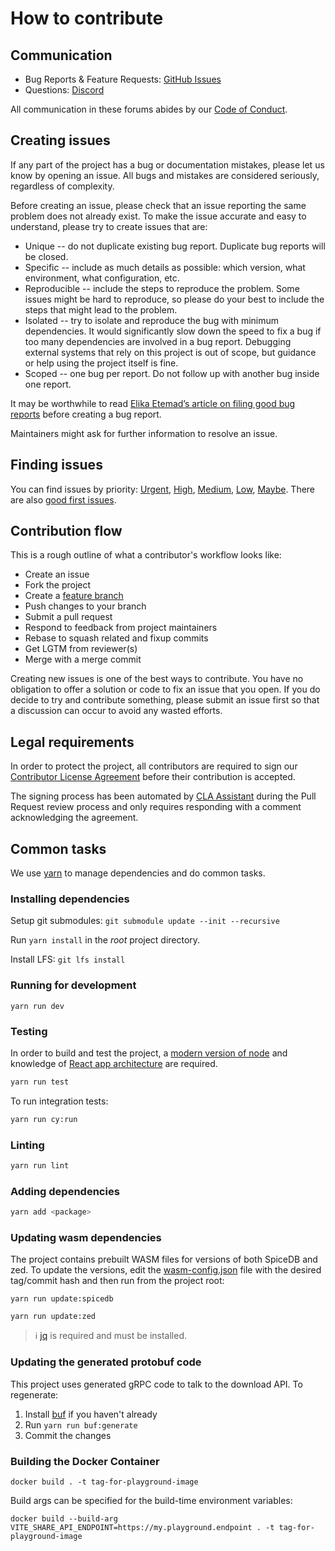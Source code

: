 # How to contribute

## Communication

- Bug Reports & Feature Requests: [GitHub Issues]
- Questions: [Discord]

All communication in these forums abides by our [Code of Conduct].

[GitHub Issues]: https://github.com/authzed/playground/issues
[Code of Conduct]: CODE-OF-CONDUCT.md
[Discord]: https://authzed.com/discord

## Creating issues

If any part of the project has a bug or documentation mistakes, please let us know by opening an issue.
All bugs and mistakes are considered seriously, regardless of complexity.

Before creating an issue, please check that an issue reporting the same problem does not already exist.
To make the issue accurate and easy to understand, please try to create issues that are:

- Unique -- do not duplicate existing bug report.
  Duplicate bug reports will be closed.
- Specific -- include as much details as possible: which version, what environment, what configuration, etc.
- Reproducible -- include the steps to reproduce the problem.
  Some issues might be hard to reproduce, so please do your best to include the steps that might lead to the problem.
- Isolated -- try to isolate and reproduce the bug with minimum dependencies.
  It would significantly slow down the speed to fix a bug if too many dependencies are involved in a bug report.
  Debugging external systems that rely on this project is out of scope, but guidance or help using the project itself is fine.
- Scoped -- one bug per report.
  Do not follow up with another bug inside one report.

It may be worthwhile to read [Elika Etemad’s article on filing good bug reports][filing-good-bugs] before creating a bug report.

Maintainers might ask for further information to resolve an issue.

[filing-good-bugs]: http://fantasai.inkedblade.net/style/talks/filing-good-bugs/

## Finding issues

You can find issues by priority: [Urgent], [High], [Medium], [Low], [Maybe].
There are also [good first issues].

[Urgent]: https://github.com/authzed/playground/labels/priority%2F0%20urgent
[High]: https://github.com/authzed/playground/labels/priority%2F1%20high
[Medium]: https://github.com/authzed/playground/labels/priority%2F2%20medium
[Low]: https://github.com/authzed/playground/labels/priority%2F3%20low
[Maybe]: https://github.com/authzed/playground/labels/priority%2F4%20maybe
[good first issues]: https://github.com/authzed/playground/labels/hint%2Fgood%20first%20issue

## Contribution flow

This is a rough outline of what a contributor's workflow looks like:

- Create an issue
- Fork the project
- Create a [feature branch]
- Push changes to your branch
- Submit a pull request
- Respond to feedback from project maintainers
- Rebase to squash related and fixup commits
- Get LGTM from reviewer(s)
- Merge with a merge commit

Creating new issues is one of the best ways to contribute.
You have no obligation to offer a solution or code to fix an issue that you open.
If you do decide to try and contribute something, please submit an issue first so that a discussion can occur to avoid any wasted efforts.

[feature branch]: https://www.atlassian.com/git/tutorials/comparing-workflows/feature-branch-workflow

## Legal requirements

In order to protect the project, all contributors are required to sign our [Contributor License Agreement][cla] before their contribution is accepted.

The signing process has been automated by [CLA Assistant][cla-assistant] during the Pull Request review process and only requires responding with a comment acknowledging the agreement.

[cla]: https://github.com/authzed/cla/blob/main/v1/icla.md
[cla-assistant]: https://github.com/cla-assistant/cla-assistant

## Common tasks

We use [yarn](https://yarnpkg.com/) to manage dependencies and do common tasks.

### Installing dependencies

Setup git submodules: `git submodule update --init --recursive`

Run `yarn install` in the _root_ project directory.

Install LFS: `git lfs install`

### Running for development

```
yarn run dev
```

### Testing

In order to build and test the project, a [modern version of node] and knowledge of [React app architecture] are required.

[modern version of node]: https://nodejs.org/en/about/previous-releases
[React app architecture]: https://react.dev/

```sh
yarn run test
```

To run integration tests:

```sh
yarn run cy:run
```

### Linting

```sh
yarn run lint
```

### Adding dependencies

```sh
yarn add <package>
```

### Updating wasm dependencies

The project contains prebuilt WASM files for versions of both SpiceDB and zed. To update the versions, edit the [wasm-config.json] file with the desired tag/commit hash and then run from the project root:

`yarn run update:spicedb`

`yarn run update:zed`

> ℹ️ [jq] is required and must be installed.

[wasm-config.json]: https://github.com/authzed/playground/blob/main/spicedb-common/wasm-config.json
[jq]: https://jqlang.github.io/jq/

### Updating the generated protobuf code

This project uses generated gRPC code to talk to the download API. To regenerate:

1. Install [buf](https://buf.build/docs/installation/) if you haven't already
1. Run `yarn run buf:generate`
1. Commit the changes

### Building the Docker Container

```
docker build . -t tag-for-playground-image
```

Build args can be specified for the build-time environment variables:

```
docker build --build-arg VITE_SHARE_API_ENDPOINT=https://my.playground.endpoint . -t tag-for-playground-image
```
